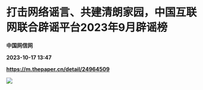 # 打击网络谣言、共建清朗家园，中国互联网联合辟谣平台2023年9月辟谣榜
**中国网信网**

**2023-10-17 13:47**

**https://m.thepaper.cn/detail/24964509**

![](https://imagecloud.thepaper.cn/thepaper/image/274/498/287.png)